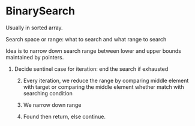 # BinarySearch

Usually in sorted array.

Search space or range: what to search and what range to search

Idea is to narrow down search range between lower and upper bounds maintained by pointers.

1. Decide sentinel case for iteration: end the search if exhausted

   2. Every iteration, we reduce the range by comparing middle element with target or comparing the middle element whether match with searching condition

   3. We narrow down range

   3. Found then return, else continue.

